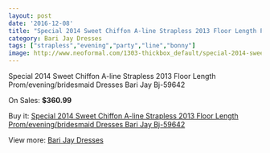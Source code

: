 ```yaml
---
layout: post
date: '2016-12-08'
title: "Special 2014 Sweet Chiffon A-line Strapless 2013 Floor Length Prom/evening/bridesmaid Dresses Bari Jay Bj-59642"
category: Bari Jay Dresses
tags: ["strapless","evening","party","line","bonny"]
image: http://www.neoformal.com/1303-thickbox_default/special-2014-sweet-chiffon-a-line-strapless-2013-floor-length-prom-evening-bridesmaid-dresses-bari-jay-bj-59642.jpg
---
```

Special 2014 Sweet Chiffon A-line Strapless 2013 Floor Length Prom/evening/bridesmaid Dresses Bari Jay Bj-59642

On Sales: **$360.99**
<a href="https://www.neoformal.com/en/bari-jay-dresses/467-special-2014-sweet-chiffon-a-line-strapless-2013-floor-length-prom-evening-bridesmaid-dresses-bari-jay-bj-59642.html"><amp-img layout="responsive" width="600" height="600" src="//www.neoformal.com/1303-thickbox_default/special-2014-sweet-chiffon-a-line-strapless-2013-floor-length-prom-evening-bridesmaid-dresses-bari-jay-bj-59642.jpg" alt="Special 2014 Sweet Chiffon A-line Strapless 2013 Floor Length Prom/evening/bridesmaid Dresses Bari Jay Bj-59642 0" /></a>
<a href="https://www.neoformal.com/en/bari-jay-dresses/467-special-2014-sweet-chiffon-a-line-strapless-2013-floor-length-prom-evening-bridesmaid-dresses-bari-jay-bj-59642.html"><amp-img layout="responsive" width="600" height="600" src="//www.neoformal.com/1304-thickbox_default/special-2014-sweet-chiffon-a-line-strapless-2013-floor-length-prom-evening-bridesmaid-dresses-bari-jay-bj-59642.jpg" alt="Special 2014 Sweet Chiffon A-line Strapless 2013 Floor Length Prom/evening/bridesmaid Dresses Bari Jay Bj-59642 1" /></a>
<a href="https://www.neoformal.com/en/bari-jay-dresses/467-special-2014-sweet-chiffon-a-line-strapless-2013-floor-length-prom-evening-bridesmaid-dresses-bari-jay-bj-59642.html"><amp-img layout="responsive" width="600" height="600" src="//www.neoformal.com/1305-thickbox_default/special-2014-sweet-chiffon-a-line-strapless-2013-floor-length-prom-evening-bridesmaid-dresses-bari-jay-bj-59642.jpg" alt="Special 2014 Sweet Chiffon A-line Strapless 2013 Floor Length Prom/evening/bridesmaid Dresses Bari Jay Bj-59642 2" /></a>

Buy it: [Special 2014 Sweet Chiffon A-line Strapless 2013 Floor Length Prom/evening/bridesmaid Dresses Bari Jay Bj-59642](https://www.neoformal.com/en/bari-jay-dresses/467-special-2014-sweet-chiffon-a-line-strapless-2013-floor-length-prom-evening-bridesmaid-dresses-bari-jay-bj-59642.html "Special 2014 Sweet Chiffon A-line Strapless 2013 Floor Length Prom/evening/bridesmaid Dresses Bari Jay Bj-59642")

View more: [Bari Jay Dresses](https://www.neoformal.com/en/6-bari-jay-dresses "Bari Jay Dresses")